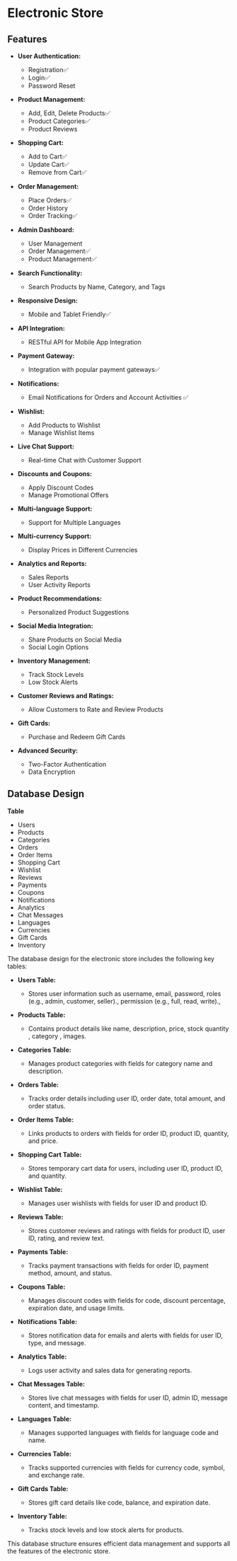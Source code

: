# Electronic Store

## Features

- **User Authentication:**
    - Registration✅
    - Login✅
    - Password Reset

- **Product Management:**
    - Add, Edit, Delete Products✅
    - Product Categories✅
    - Product Reviews

- **Shopping Cart:**
    - Add to Cart✅
    - Update Cart✅
    - Remove from Cart✅

- **Order Management:**
    - Place Orders✅
    - Order History
    - Order Tracking✅

- **Admin Dashboard:**
    - User Management
    - Order Management✅
    - Product Management✅

- **Search Functionality:**
    - Search Products by Name, Category, and Tags

- **Responsive Design:**
    - Mobile and Tablet Friendly✅

- **API Integration:**
    - RESTful API for Mobile App Integration

- **Payment Gateway:**
    - Integration with popular payment gateways✅

- **Notifications:**
    - Email Notifications for Orders and Account Activities ✅

- **Wishlist:**
    - Add Products to Wishlist
    - Manage Wishlist Items

- **Live Chat Support:**
    - Real-time Chat with Customer Support

- **Discounts and Coupons:**
    - Apply Discount Codes
    - Manage Promotional Offers

- **Multi-language Support:**
    - Support for Multiple Languages

- **Multi-currency Support:**
    - Display Prices in Different Currencies

- **Analytics and Reports:**
    - Sales Reports
    - User Activity Reports

- **Product Recommendations:**
    - Personalized Product Suggestions

- **Social Media Integration:**
    - Share Products on Social Media
    - Social Login Options

- **Inventory Management:**
    - Track Stock Levels
    - Low Stock Alerts

- **Customer Reviews and Ratings:**
    - Allow Customers to Rate and Review Products

- **Gift Cards:**
    - Purchase and Redeem Gift Cards

- **Advanced Security:**
    - Two-Factor Authentication
    - Data Encryption


## Database Design

  **Table**

- Users   
- Products
- Categories  
- Orders  
- Order Items 
- Shopping Cart   
- Wishlist
- Reviews 
- Payments
- Coupons 
- Notifications   
- Analytics   
- Chat Messages   
- Languages   
- Currencies  
- Gift Cards  
- Inventory   


The database design for the electronic store includes the following key tables:

- **Users Table:**
    - Stores user information such as 
    username, 
    email, 
    password, 
    roles (e.g., admin, customer, seller).,
    permission (e.g., full, read, write).,


- **Products Table:**
    - Contains product details like 
    name, 
    description, 
    price, 
    stock quantity
    , category
    ,  images.

- **Categories Table:**
    - Manages product categories with fields for category name and description.

- **Orders Table:**
    - Tracks order details including user ID, order date, total amount, and order status.

- **Order Items Table:**
    - Links products to orders with fields for order ID, product ID, quantity, and price.

- **Shopping Cart Table:**
    - Stores temporary cart data for users, including user ID, product ID, and quantity.

- **Wishlist Table:**
    - Manages user wishlists with fields for user ID and product ID.

- **Reviews Table:**
    - Stores customer reviews and ratings with fields for product ID, user ID, rating, and review text.

- **Payments Table:**
    - Tracks payment transactions with fields for order ID, payment method, amount, and status.

- **Coupons Table:**
    - Manages discount codes with fields for code, discount percentage, expiration date, and usage limits.

- **Notifications Table:**
    - Stores notification data for emails and alerts with fields for user ID, type, and message.

- **Analytics Table:**
    - Logs user activity and sales data for generating reports.

- **Chat Messages Table:**
    - Stores live chat messages with fields for user ID, admin ID, message content, and timestamp.

- **Languages Table:**
    - Manages supported languages with fields for language code and name.

- **Currencies Table:**
    - Tracks supported currencies with fields for currency code, symbol, and exchange rate.

- **Gift Cards Table:**
    - Stores gift card details like code, balance, and expiration date.

- **Inventory Table:**
    - Tracks stock levels and low stock alerts for products.

This database structure ensures efficient data management and supports all the features of the electronic store.

